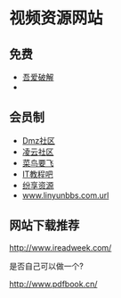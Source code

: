 # 视频资源网站
## 免费
- [吾爱破解](https://www.52pojie.cn/)
- 

## 会员制
- [Dmz社区](http://www.dmzshequ.com/)
- [凌云社区](http://www.linyunbbs.com/)  
- [菜鸟要飞](http://www.newbiefly.com/)
- [IT教程吧](https://www.itjc8.com/)
- [纷享资源](http://www.fxziku.com/)
- www.linyunbbs.com.url



## 网站下载推荐

http://www.ireadweek.com/

是否自己可以做一个?

http://www.pdfbook.cn/